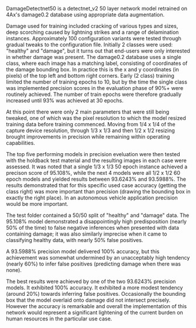 DamageDetectnet50 is a detectnet_v2 50 layer network model retrained on 4Ax's damage0.2 database using appropriate data augmentation.

Damage used for training included cracking of various types and sizes, deep scorching caused by lightning strikes and a range of delamination 
instances. Approximately 100 configuration variants were tested through gradual tweaks to the configuration file. Initially 2 classes were used:
"healthy" and "damage", but it turns out that end-users were only interested in whether damage was present. The damage0.2 database uses a single 
class, where each image has a matching label, consisting of coordinates of the damage bounding box. In practice this is the x and y coordinates 
(in pixels) of the top left and bottom right corners. Early (2 class) training limited the number of training epochs to 10, but by the time the 
single class was implemented precision scores in the evaluation phase of 90%+ were routinely achieved. The number of train epochs were therefore 
gradually increased until 93%  was achieved at 30 epochs. 

At this point there were only 2 main parameters that were still being tweaked, one of which was the pixel resolution to which the model resized 
training data before training commenced. Moving from 1/4 x 1/4 of the capture device resolution, through 1/3 x 1/3 and then 1/2 x 1/2 resizing 
brought improvements in precision while remaining within operating capabilities. 

The top five performing models in precision eveluation were then tested with the holdback test material and the resulting images in each case 
were assessed. It was noted that a single 1/3 x 1/3 50 epoch instance achieved a precison score of 95.108%, while the next 4 models were all 
1/2 x 1/2 60 epoch models and yielded results between 93.6243% and 93.5988%. The results demonstrated that for this specific used case accuracy 
(getting the class right) was more important than precision (drawing the bounding box in exactly the right place). In an autonomous vehicle 
application precision would be more important.

The test folder contained a 50/50 split of "healthy" and "damage" data. The 95.108% model demonstrated a disappointingly high predisposition 
(nearly 50% of the time) to false negative inferences when presented with data containing damage; it was also similarly imprecise when it came 
to classifying healthy data, with nearly 50% false positives.

A 93.5988% precision model delivered 100% accuracy, but this achievement was somewhat undermined by an unacceptably high tendency (nearly 60%) 
to infer false positives (predicting damage when there was none).

The best results were achieved by one of the two 93.6243% precision models. It exhibited 100% accuracy. It exhibited a more modest tendency 
(around 20%) towards inferring false positives. Occasionally the bounding box that the model overlaid onto damage did not intersect precisely. 
However the accuracy is remarkable and overall the implementation of this network would represent a significant lightening of the current burden 
on human resources in the particular use case.
